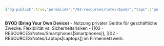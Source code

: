 ```yaml
---
{"dg-publish":true,"permalink":"/02-resources/notes/byod/","tags":["policy/eigene-geräte","mobile/integration"],"noteIcon":"","updated":"2025-08-27T15:03:19.849+02:00"}
---
```



**BYOD (Bring Your Own Device)** - Nutzung privater Geräte für geschäftliche Zwecke.
Flexibilität vs. Sicherheitsrisiken - [[02 - RESOURCES/Notes/Smartphones\|Smartphones]], [[02 - RESOURCES/Notes/Laptops\|Laptops]] im Firmennetzwerk.